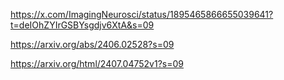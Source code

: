 https://x.com/ImagingNeurosci/status/1895465866655039641?t=deIOhZYIrGSBYsgdjv6XtA&s=09

https://arxiv.org/abs/2406.02528?s=09

https://arxiv.org/html/2407.04752v1?s=09